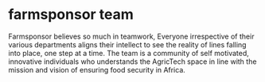 # farmsponsor team
Farmsponsor believes so much in teamwork, Everyone irrespective of their various departments aligns their intellect to see the reality of lines falling into place, one step at a time. The team is a community of self motivated, innovative individuals who understands the AgricTech space in line with the mission and vision of ensuring food security in Africa. 
